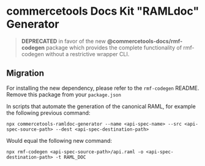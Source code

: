 # commercetools Docs Kit "RAMLdoc" Generator

> **DEPRECATED** in favor of the new **@commercetools-docs/rmf-codegen** package which provides the complete functionality of rmf-codegen without a restrictive wrapper CLI.

## Migration

For installing the new dependency, please refer to the `rmf-codegen` README. Remove this package from your `package.json`

In scripts that automate the generation of the canonical RAML, for example the following previous command:

`npx commercetools-ramldoc-generator --name <api-spec-name> --src <api-spec-source-path> --dest <api-spec-destination-path>`

Would equal the following new command:

`npx rmf-codegen <api-spec-source-path>/api.raml -o <api-spec-destination-path> -t RAML_DOC`
